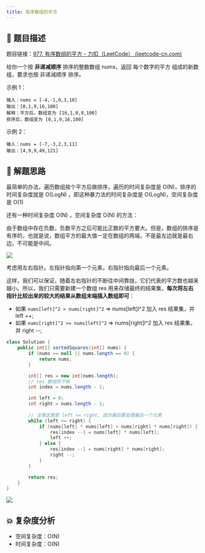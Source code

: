 ```yaml
---
title: 有序数组的平方
---
```


## 📃 题目描述

题目链接：[977. 有序数组的平方 - 力扣（LeetCode） (leetcode-cn.com)](https://leetcode-cn.com/problems/squares-of-a-sorted-array/)

给你一个按 **非递减顺序** 排序的整数数组 nums，返回 每个数字的平方 组成的新数组，要求也按 非递减顺序 排序。

示例 1：

```
输入：nums = [-4,-1,0,3,10]
输出：[0,1,9,16,100]
解释：平方后，数组变为 [16,1,0,9,100]
排序后，数组变为 [0,1,9,16,100]
```

示例 2：

```
输入：nums = [-7,-3,2,3,11]
输出：[4,9,9,49,121]
```

## 🔔 解题思路

最简单的办法，遍历数组挨个平方后做排序，遍历的时间复杂度是 O(N)，排序的时间复杂度就是 O(LogN) ，即这种暴力法的时间复杂度是 O(LogN)，空间复杂度是 O(1)

还有一种时间复杂度 O(N) ，空间复杂度 O(N) 的方法：

由于数组中存在负数，负数平方之后可能比正数的平方要大。但是，数组的排序是有序的，也就是说，数组平方的最大值一定在数组的两端，不是最左边就是最右边，不可能是中间。

![](https://gitee.com/veal98/images/raw/master/img/20211004150348.png)

考虑用左右指针。左指针指向第一个元素，右指针指向最后一个元素。

这样，我们可以保证，随着左右指针的不断往中间靠拢，它们代表的平方数也越来越小。所以，我们只需要新建一个数组 res 用来存储最终的结果集，**每次将左右指针比较出来的较大的结果从数组末端插入数组即可**：

- 如果 `nums[left]^2 > nums[right]^2` => nums[left]l^2 加入 res 结果集，并 left ++;
- 如果 `nums[right]^2 >= nums[left]^2` => nums[right]l^2 加入 res 结果集，并 right --;


```java
class Solution {
    public int[] sortedSquares(int[] nums) {
        if (nums == null || nums.length == 0) {
            return nums;
        }

        int[] res = new int[nums.length];
        // res 数组的下标
        int index = nums.length - 1;

        int left = 0;
        int right = nums.length - 1;
        
        // 注意这里是 left <= right, 因为最后要处理最后一个元素
        while (left <= right) {
            if (nums[left] * nums[left] > nums[right] * nums[right]) {
                res[index --] = nums[left] * nums[left];
                left ++;
            } else {
                res[index --] = nums[right] * nums[right];
                right --;
            }
        }

        return res;
    }
}
```

![](https://gitee.com/veal98/images/raw/master/img/20211004152229.png)

## 💥 复杂度分析

- 空间复杂度：O(N)
- 时间复杂度：O(N)

